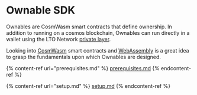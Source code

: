 # Ownable SDK

Ownables are CosmWasm smart contracts that define ownership. In addition to running on a cosmos blockchain, Ownables can run directly in a wallet using the LTO Network [private layer](../../protocol/private/).

Looking into [CosmWasm](https://cosmwasm.com/) smart contracts and [WebAssembly](https://webassembly.org/) is a great idea to grasp the fundamentals upon which Ownables are designed.

{% content-ref url="prerequisites.md" %}
[prerequisites.md](prerequisites.md)
{% endcontent-ref %}

{% content-ref url="setup.md" %}
[setup.md](setup.md)
{% endcontent-ref %}
